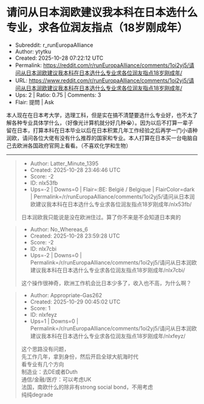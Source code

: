 # 请问从日本润欧建议我本科在日本选什么专业，求各位润友指点（18岁刚成年）

- Subreddit: r_runEuropaAlliance
- Author: ytytku
- Created: 2025-10-28 07:22:12 UTC
- Permalink: https://reddit.com/r/runEuropaAlliance/comments/1oi2yj5/请问从日本润欧建议我本科在日本选什么专业求各位润友指点18岁刚成年/
- URL: https://www.reddit.com/r/runEuropaAlliance/comments/1oi2yj5/请问从日本润欧建议我本科在日本选什么专业求各位润友指点18岁刚成年/
- Ups: 2 | Ratio: 0.75 | Comments: 3
- Flair: 提問 | Ask


本人现在在日本考大学，选理工科，但是实在搞不清楚要选什么专业好，也不太了解各种专业具体学什么，（好像光计算机就分好几种😭）。因为以后不打算一辈子留在日本，打算本科在日本毕业以后在日本积累几年工作经验之后再学一门小语种润欧，请问各位大佬有没有什么推荐的国家和专业。本人打算在日本买一台电脑自己去欧洲各国政府官网上看看。（不喜欢化学和生物）


---

> - Author: Latter_Minute_1395
> - Created: 2025-10-28 23:46:46 UTC
> - Score: -2
> - ID: nlx53fb
> - Ups=-2 | Downs=0 | Flair=:BE: België / Belgique | FlairColor=dark | Permalink=/r/runEuropaAlliance/comments/1oi2yj5/请问从日本润欧建议我本科在日本选什么专业求各位润友指点18岁刚成年/nlx53fb/
>
> 日本润欧我只能说是没在欧洲住过。算了你不来是不会知道日本爽的

> - Author: No_Whereas_6
> - Created: 2025-10-28 23:59:28 UTC
> - Score: -2
> - ID: nlx7cbi
> - Ups=-2 | Downs=0 | Permalink=/r/runEuropaAlliance/comments/1oi2yj5/请问从日本润欧建议我本科在日本选什么专业求各位润友指点18岁刚成年/nlx7cbi/
>
> 这个操作很神奇，欧洲工作机会比日本少多了，收入也不高，为什么啊？

> - Author: Appropriate-Gas262
> - Created: 2025-10-29 00:45:02 UTC
> - Score: 1
> - ID: nlxfeyz
> - Ups=1 | Downs=0 | Permalink=/r/runEuropaAlliance/comments/1oi2yj5/请问从日本润欧建议我本科在日本选什么专业求各位润友指点18岁刚成年/nlxfeyz/
>
> 这个思路没有问题，  
> 先工作几年，拿到身份，然后开启全球大航海时代  
> 看专业有几个方向  
> 制造业：去DE或者Duth  
> 通信/金融/医疗：可以考虑UK  
> 法国，南欧什么的除非有strong social bond，不用考虑  
> 纯纯degrade
